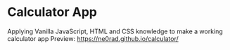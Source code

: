 # Calculator App
Applying Vanilla JavaScript, HTML and CSS knowledge to make a working calculator app
Preview: https://ne0rad.github.io/calculator/

